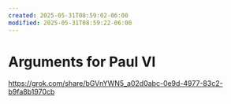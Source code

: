 ```yaml
---
created: 2025-05-31T08:59:02-06:00
modified: 2025-05-31T08:59:22-06:00
---
```


# Arguments for Paul VI

https://grok.com/share/bGVnYWN5_a02d0abc-0e9d-4977-83c2-b9fa8b1970cb
